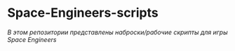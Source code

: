 # Space-Engineers-scripts
*В этом репозитории представлены наброски/рабочие скрипты для игры Space Engineers*
